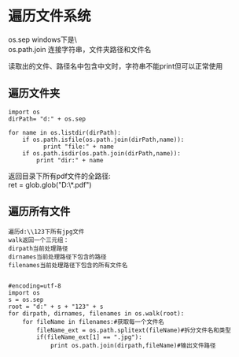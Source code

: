 # 遍历文件系统

os.sep  windows下是\\  
os.path.join    连接字符串，文件夹路径和文件名  

读取出的文件、路径名中包含中文时，字符串不能print但可以正常使用  

## 遍历文件夹

```
import os
dirPath= "d:" + os.sep

for name in os.listdir(dirPath):
    if os.path.isfile(os.path.join(dirPath,name)):
          print "file:" + name
    if os.path.isdir(os.path.join(dirPath,name)):
    	print "dir:" + name
```

返回目录下所有pdf文件的全路径:  
ret = glob.glob("D:\\*.pdf")

##	遍历所有文件

```
遍历d:\\123下所有jpg文件
walk返回一个三元组：
dirpath当前处理路径
dirnames当前处理路径下包含的路径
filenames当前处理路径下包含的所有文件名


#encoding=utf-8
import os
s = os.sep
root = "d:" + s + "123" + s
for dirpath, dirnames, filenames in os.walk(root):
	for fileName in filenames:#获取每一个文件名
		fileName_ext = os.path.splitext(fileName)#拆分文件名和类型
		if(fileName_ext[1] == ".jpg"):
			print os.path.join(dirpath,fileName)#输出文件路径
```
